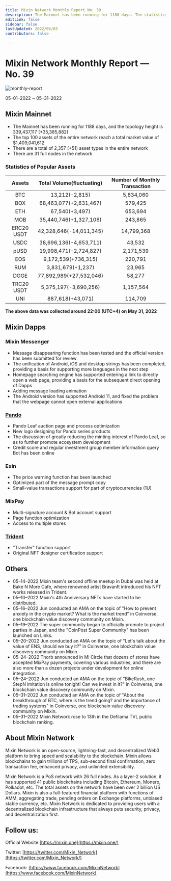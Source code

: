 ```yaml
---
title: Mixin Network Monthly Report No. 39
description: The Mainnet has been running for 1188 days. The statistics of popular assets are listed. Ecosystem development, with Mixin Messenger, Pando, exin, Mixpay, Trident and other AMA crypto events and partnerships.
editLink: false
sidebar: false
lastUpdated: 2022/06/03
contributors: false

---
```


# Mixin Network Monthly Report — No. 39

![monthly-report](./monthly-39.png)

05–01–2022 ~ 05–31–2022

## Mixin Mainnet

- The Mainnet has been running for 1188 days, and the topology height is 339,437,117 (+35,385,882)
- The top 100 assets of the entire network reach a total market value of $1,409,041,612
- There are a total of 2,357 (+51) asset types in the entire network
- There are 31 full nodes in the network

### Statistics of Popular Assets

| Assets     | Total Volume(fluctuating) | Number of Monthly Transaction |
|:----------:|:-------------------------:|:-----------------------------:|
| BTC        | 13,212(-2,815)          | 5,634,060  |
| BOX        | 68,463,077(+2,631,467)  | 579,425    |
| ETH        | 67,540(+3,497)          | 653,694    |
| MOB        | 35,440,746(+1,327,106)  | 243,865    |
| ERC20 USDT | 42,328,646(-14,011,345) | 14,799,368 |
| USDC       | 38,696,136(-4,653,711)  | 43,532     |
| pUSD       | 19,998,471(-2,724,827)  | 2,171,539  |
| EOS        | 9,172,539(+736,315)     | 220,791    |
| RUM        | 3,831,679(+1,237)       | 23,965     |
| DOGE       | 77,892,989(+27,532,046) | 58,277     |
| TRC20 USDT | 5,375,197(-3,690,256)   | 1,157,564  |
| UNI        | 887,618(+43,071)        | 114,709    |

  **The above data was collected around 22:00 (UTC+4) on May 31, 2022**

## Mixin Dapps

### Mixin Messenger

- Message disappearing function has been tested and the official version has been submitted for review
- The unification of Android, iOS and desktop strings has been completed, providing a basis for supporting more languages in the next step
- Homepage searching engine has supported entering a link to directly open a web page, providing a basis for the subsequent direct opening of Dapps
- Adding message loading animation
- The Android version has supported Android 11, and fixed the problem that the webpage cannot open external applications

### [Pando](https://pando.im/)

- Pando Leaf auction page and process optimization
- New logo designing for Pando series products
- The discussion of greatly reducing the minting interest of Pando Leaf, so as to further promote ecosystem development
- Credit score and regular investment group member information query Bot has been online

### Exin

- The price warning function has been launched
- Optimized part of the message prompt copy
- Small-value transactions support for part of cryptocurrencies (1U)

### MixPay

- Multi-signature account & Bot account support
- Page function optimization
- Access to multiple stores

### [Trident](https://thetrident.one)

- "Transfer" function support
- Original NFT designer certification support

## Others

- 05–14–2022
  Mixin team's second offline meetup in Dubai was held at Bake N More Cafe, where renowned artist Bravanft introduced his NFT works released in Trident.
- 05–10–2022
  Mixin's 4th Anniversary NFTs have started to be distributed.
- 05–16–2022
  Jun conducted an AMA on the topic of "How to prevent anxiety in the crypto market? What is the market trend" in Coinverse, one blockchain value discovery community on Mixin.
- 05–19–2022
  The super community began to officially promote to project parties in Japan, and the "CoinPost Super Community" has been launched on Links.
- 05–20–2022
  Jun conducted an AMA on the topic of "Let's talk about the value of ENS, should we buy it?" in Coinverse, one blockchain value discovery community on Mixin.
- 05–24–2022
  Thorb announced in Mi Circle that dozens of stores have accepted MixPay payments, covering various industries, and there are also more than a dozen projects under development for online integration.
- 05–24–2022
  Jun conducted an AMA on the topic of "BikeRush, one StepN imitation is online tonight! Can we invest in it?" in Coinverse, one blockchain value discovery community on Mixin.
- 05–31–2022
  Jun conducted an AMA on the topic of "About the breakthrough of BTC, where is the trend going? and the importance of trading systems" in Coinverse, one blockchain value discovery community on Mixin.
- 05–31–2022
  Mixin Network rose to 13th in the Defilama TVL public blockchain ranking.


## About Mixin Network

Mixin Network is an open-source, lightning-fast, and decentralized Web3 platform to bring speed and scalability to the blockchain. Mixin allows blockchains to gain trillions of TPS, sub-second final confirmation, zero transaction fee, enhanced privacy, and unlimited extensibility.

Mixin Network is a PoS network with 26 full nodes. As a layer-2 solution, it has supported 41 public blockchains including Bitcoin, Ethereum, Monero, Polkadot, etc. The total assets on the network have been over 2 billion US Dollars. Mixin is also a full-featured financial platform with functions of AMM, aggregating trade, pending orders on Exchange platforms, unbiased stable currency, etc. Mixin Network is dedicated to providing users with a decentralized blockchain infrastructure that always puts security, privacy, and decentralization first.

## Follow us:

Official Website:[https://mixin.one](https://mixin.one/)

Twitter: [https://twitter.com/Mixin_Network](https://twitter.com/Mixin_Network/)

Facebook: [https://www.facebook.com/MixinNetwork](https://www.facebook.com/MixinNetwork)
